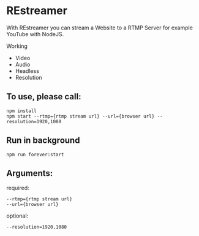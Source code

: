 # REstreamer


With REstreamer you can stream a Website to a RTMP Server for example YouTube with NodeJS.


Working
* Video
* Audio
* Headless
* Resolution


## To use, please call:
```
npm install
npm start --rtmp={rtmp stream url} --url={browser url} --resolution=1920,1080
```

## Run in background
```
npm run forever:start
```

## Arguments:

required:
```
--rtmp={rtmp stream url}
--url={browser url}
```
optional:
```
--resolution=1920,1080
```
